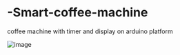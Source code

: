 # -Smart-coffee-machine
coffee machine with timer and display on arduino platform


![image](https://user-images.githubusercontent.com/43641188/218332262-edeb3b0f-14f6-415c-b518-3161dd4fc9b2.png)

